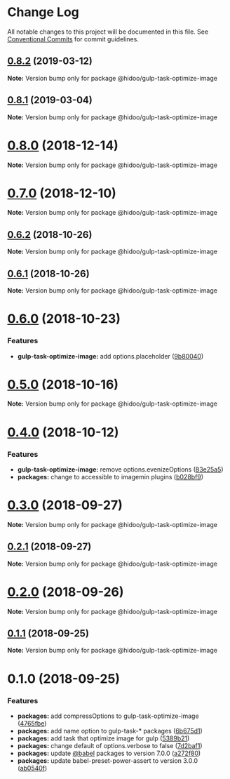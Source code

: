 # Change Log

All notable changes to this project will be documented in this file.
See [Conventional Commits](https://conventionalcommits.org) for commit guidelines.

## [0.8.2](https://github.com/hidoo/gulp-project/compare/v0.8.1...v0.8.2) (2019-03-12)

**Note:** Version bump only for package @hidoo/gulp-task-optimize-image





## [0.8.1](https://github.com/hidoo/gulp-project/compare/v0.8.0...v0.8.1) (2019-03-04)

**Note:** Version bump only for package @hidoo/gulp-task-optimize-image





# [0.8.0](https://github.com/hidoo/gulp-project/compare/v0.7.0...v0.8.0) (2018-12-14)

**Note:** Version bump only for package @hidoo/gulp-task-optimize-image





# [0.7.0](https://github.com/hidoo/gulp-project/compare/v0.6.2...v0.7.0) (2018-12-10)

**Note:** Version bump only for package @hidoo/gulp-task-optimize-image





## [0.6.2](https://github.com/hidoo/gulp-project/compare/v0.6.1...v0.6.2) (2018-10-26)

**Note:** Version bump only for package @hidoo/gulp-task-optimize-image





## [0.6.1](https://github.com/hidoo/gulp-project/compare/v0.6.0...v0.6.1) (2018-10-26)

**Note:** Version bump only for package @hidoo/gulp-task-optimize-image





# [0.6.0](https://github.com/hidoo/gulp-project/compare/v0.5.0...v0.6.0) (2018-10-23)


### Features

* **gulp-task-optimize-image:** add options.placeholder ([9b80040](https://github.com/hidoo/gulp-project/commit/9b80040))





# [0.5.0](https://github.com/hidoo/gulp-project/compare/v0.4.0...v0.5.0) (2018-10-16)

**Note:** Version bump only for package @hidoo/gulp-task-optimize-image





# [0.4.0](https://github.com/hidoo/gulp-project/compare/v0.3.0...v0.4.0) (2018-10-12)


### Features

* **gulp-task-optimize-image:** remove options.evenizeOptions ([83e25a5](https://github.com/hidoo/gulp-project/commit/83e25a5))
* **packages:** change to accessible to imagemin plugins ([b028bf9](https://github.com/hidoo/gulp-project/commit/b028bf9))





<a name="0.3.0"></a>
# [0.3.0](https://github.com/hidoo/gulp-project/compare/v0.2.1...v0.3.0) (2018-09-27)

**Note:** Version bump only for package @hidoo/gulp-task-optimize-image





<a name="0.2.1"></a>
## [0.2.1](https://github.com/hidoo/gulp-project/compare/v0.2.0...v0.2.1) (2018-09-27)

**Note:** Version bump only for package @hidoo/gulp-task-optimize-image





<a name="0.2.0"></a>
# [0.2.0](https://github.com/hidoo/gulp-project/compare/v0.1.1...v0.2.0) (2018-09-26)

**Note:** Version bump only for package @hidoo/gulp-task-optimize-image





<a name="0.1.1"></a>
## [0.1.1](https://github.com/hidoo/gulp-project/compare/v0.1.0...v0.1.1) (2018-09-25)

**Note:** Version bump only for package @hidoo/gulp-task-optimize-image





<a name="0.1.0"></a>
# 0.1.0 (2018-09-25)


### Features

* **packages:** add compressOptions to gulp-task-optimize-image ([4765fbe](https://github.com/hidoo/gulp-project/commit/4765fbe))
* **packages:** add name option to gulp-task-* packages ([6b675d1](https://github.com/hidoo/gulp-project/commit/6b675d1))
* **packages:** add task that optimize image for gulp ([5389b21](https://github.com/hidoo/gulp-project/commit/5389b21))
* **packages:** change default of options.verbose to false ([7d2baf1](https://github.com/hidoo/gulp-project/commit/7d2baf1))
* **packages:** update [@babel](https://github.com/babel) packages to version 7.0.0 ([a272f80](https://github.com/hidoo/gulp-project/commit/a272f80))
* **packages:** update babel-preset-power-assert to version 3.0.0 ([ab0540f](https://github.com/hidoo/gulp-project/commit/ab0540f))
